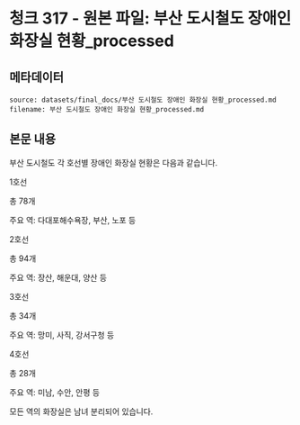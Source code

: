 # 청크 317 - 원본 파일: 부산 도시철도 장애인 화장실 현황_processed

## 메타데이터

```
source: datasets/final_docs/부산 도시철도 장애인 화장실 현황_processed.md
filename: 부산 도시철도 장애인 화장실 현황_processed.md
```

## 본문 내용

부산 도시철도 각 호선별 장애인 화장실 현황은 다음과 같습니다.

1호선

총 78개

주요 역: 다대포해수욕장, 부산, 노포 등

2호선

총 94개

주요 역: 장산, 해운대, 양산 등

3호선

총 34개

주요 역: 망미, 사직, 강서구청 등

4호선

총 28개

주요 역: 미남, 수안, 안평 등

모든 역의 화장실은 남녀 분리되어 있습니다.